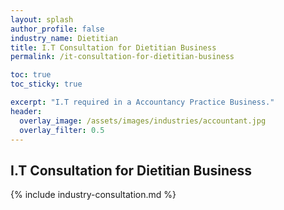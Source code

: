 ```yaml
---
layout: splash 
author_profile: false 
industry_name: Dietitian
title: I.T Consultation for Dietitian Business
permalink: /it-consultation-for-dietitian-business

toc: true
toc_sticky: true

excerpt: "I.T required in a Accountancy Practice Business."
header:
  overlay_image: /assets/images/industries/accountant.jpg
  overlay_filter: 0.5 
---
```


## I.T Consultation for Dietitian Business

{% include industry-consultation.md %}
